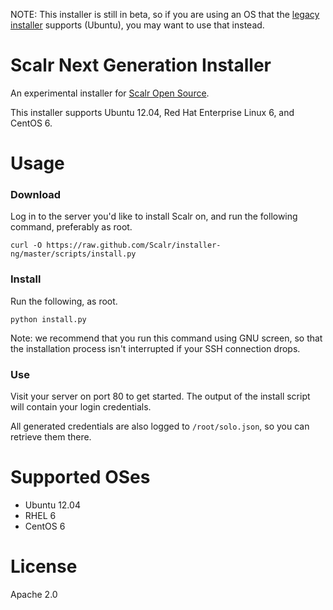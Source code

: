 NOTE: This installer is still in beta, so if you are using an OS that the
[legacy installer](https://github.com/Scalr/installer) supports (Ubuntu), you
may want to use that instead.

Scalr Next Generation Installer
===============================

An experimental installer for [Scalr Open Source][0].

This installer supports Ubuntu 12.04, Red Hat Enterprise Linux 6, and CentOS 6.


Usage
=====

### Download ###

Log in to the server you'd like to install Scalr on, and run the following
command, preferably as root.

    curl -O https://raw.github.com/Scalr/installer-ng/master/scripts/install.py

### Install ###

Run the following, as root.

    python install.py

Note: we recommend that you run this command using GNU screen, so that the
installation process isn't interrupted if your SSH connection drops.


### Use ###

Visit your server on port 80 to get started. The output of the install script
will contain your login credentials.

All generated credentials are also logged to `/root/solo.json`, so you can
retrieve them there.

Supported OSes
==============

  + Ubuntu 12.04
  + RHEL 6
  + CentOS 6


License
=======

Apache 2.0


  [0]: https://github.com/Scalr/scalr
